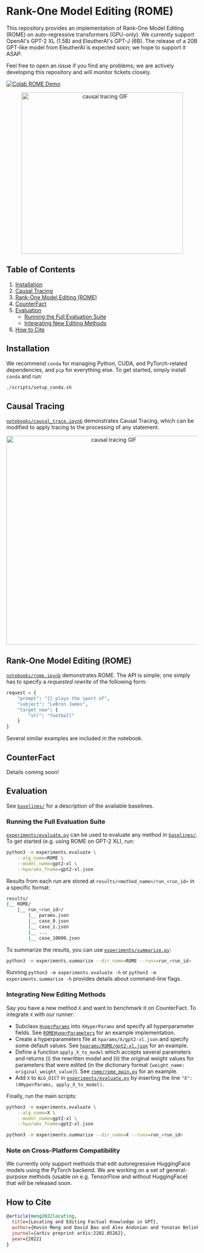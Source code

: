# Rank-One Model Editing (ROME)

This repository provides an implementation of Rank-One Model Editing (ROME) on auto-regressive transformers (GPU-only).
We currently support OpenAI's GPT-2 XL (1.5B) and EleutherAI's GPT-J (6B). The release of a 20B GPT-like model from EleutherAI is expected soon; we hope to support it ASAP.

Feel free to open an issue if you find any problems; we are actively developing this repository and will monitor tickets closely.

[![Colab ROME Demo](https://colab.research.google.com/assets/colab-badge.svg)](https://colab.research.google.com/github/kmeng01/rome/blob/main/notebooks/rome.ipynb)

<p align="center">
    <img src="https://rome.baulab.info/images/eiftower-crop.svg" alt="causal tracing GIF" width="425px" />
</p>

## Table of Contents
1. [Installation](#installation)
2. [Causal Tracing](#causal-tracing)
3. [Rank-One Model Editing (ROME)](#rank-one-model-editing-rome-1)
4. [CounterFact](#counterfact)
5. [Evaluation](#evaluation)
    * [Running the Full Evaluation Suite](#running-the-full-evaluation-suite)
    * [Integrating New Editing Methods](#integrating-new-editing-methods)
6. [How to Cite](#how-to-cite)

## Installation

We recommend `conda` for managing Python, CUDA, and PyTorch-related dependencies, and `pip` for everything else. To get started, simply install `conda` and run:
```bash
./scripts/setup_conda.sh
```

## Causal Tracing

[`notebooks/causal_trace.ipynb`](notebooks/causal_trace.ipynb) demonstrates Causal Tracing, which can be modified to apply tracing to the processing of any statement.

<p align="center">
    <img src="https://thevisible.net/u/davidbau/romeweb/small-fast-ct-animation.gif" alt="causal tracing GIF" width="550px" />
</p>

## Rank-One Model Editing (ROME)

<!-- We provide a simple interactive notebook demonstrating ROME. -->

<!-- ### Second-Moment Key Statistics

**warning this is probably wrong; fixing later.**

First, key statistics must be collected. The `rome` package contains a `layer_stats` module for computing and caching key statistics. See [rome/layer_stats.py](rome/layer_stats.py) for additional flags, but the basic logic can be executed with the following commands:

GPT-2 XL:
```bash
python -m rome.layer_stats --layer_num=17 --model_name=gpt2-xl
```

GPT-J:
```bash
python -m rome.layer_stats --layer_num=10 --model_name=EleutherAI/gpt-j-6B
```

### ROME Model Rewriting -->

[`notebooks/rome.ipynb`](notebooks/rome.ipynb) demonstrates ROME. The API is simple; one simply has to specify a *requested rewrite* of the following form:

```python
request = {
    "prompt": "{} plays the sport of",
    "subject": "LeBron James",
    "target_new": {
        "str": "football"
    }
}
```

Several similar examples are included in the notebook.

## CounterFact

Details coming soon!

## Evaluation

See [`baselines/`](baselines/) for a description of the available baselines.

### Running the Full Evaluation Suite

[`experiments/evaluate.py`](experiments/evaluate.py) can be used to evaluate any method in [`baselines/`](baselines/).
To get started (e.g. using ROME on GPT-2 XL), run:
```bash
python3 -m experiments.evaluate \
    --alg_name=ROME \
    --model_name=gpt2-xl \
    --hparams_fname=gpt2-xl.json
```

Results from each run are stored at `results/<method_name>/run_<run_id>` in a specific format:
```bash
results/
|__ ROME/
    |__ run_<run_id>/
        |__ params.json
        |__ case_0.json
        |__ case_1.json
        |__ ...
        |__ case_10000.json
```

To summarize the results, you can use [`experiments/summarize.py`](experiments/summarize.py):
```bash
python3 -m experiments.summarize --dir_name=ROME --runs=run_<run_id>
```

Running `python3 -m experiments.evaluate -h` or `python3 -m experiments.summarize -h` provides details about command-line flags.

### Integrating New Editing Methods

<!-- Say you have a new method `X` and want to benchmark it on CounterFact. Here's a checklist for evaluating `X`:
- The public method that evaluates a model on each CounterFact record is [`compute_rewrite_quality`](experiments/py/eval_utils.py); see [the source code](experiments/py/eval_utils.py) for details.
- In your evaluation script, you should call `compute_rewrite_quality` once with an unedited model and once with a model that has been edited with `X`. Each time, the function returns a dictionary. -->

Say you have a new method `X` and want to benchmark it on CounterFact. To integrate `X` with our runner:
- Subclass [`HyperParams`](util/hparams.py) into `XHyperParams` and specify all hyperparameter fields. See [`ROMEHyperParameters`](rome/rome_hparams.py) for an example implementation.
- Create a hyperparameters file at `hparams/X/gpt2-xl.json` and specify some default values. See [`hparams/ROME/gpt2-xl.json`](hparams/ROME/gpt2-xl.json) for an example.
- Define a function `apply_X_to_model` which accepts several parameters and returns (i) the rewritten model and (ii) the original weight values for parameters that were edited (in the dictionary format `{weight_name: original_weight_value}`). See [`rome/rome_main.py`](rome/rome_main.py) for an example.
- Add `X` to `ALG_DICT` in [`experiments/evaluate.py`](experiments/evaluate.py) by inserting the line `"X": (XHyperParams, apply_X_to_model)`.

Finally, run the main scripts:
```bash
python3 -m experiments.evaluate \
    --alg_name=X \
    --model_name=gpt2-xl \
    --hparams_fname=gpt2-xl.json

python3 -m experiments.summarize --dir_name=X --runs=run_<run_id>
```

### Note on Cross-Platform Compatibility

We currently only support methods that edit autoregressive HuggingFace models using the PyTorch backend. We are working on a set of general-purpose methods (usable on e.g. TensorFlow and without HuggingFace) that will be released soon.

<!-- 
Each method is customizable through a set of hyperparameters. For ROME, they are defined in `rome/hparams.py`. At runtime, you must specify a configuration of hyperparams through a `.json` file located in `hparams/<method_name>`. Check out [`hparams/ROME/default.json`](hparams/ROME/default.json) for an example.

At runtime, you must specify two command-line arguments: the method name, and the filename of the hyperparameters `.json` file.
```bash
python3 -m experiments.evaluate --alg_name=ROME --hparams_fname=default.json
```

Running the following command will yield `dict` run summaries:
```bash
python3 -m experiments/summarize --alg_name=ROME --run_name=run_001
``` -->

## How to Cite

```bibtex
@article{meng2022locating,
  title={Locating and Editing Factual Knowledge in GPT},
  author={Kevin Meng and David Bau and Alex Andonian and Yonatan Belinkov},
  journal={arXiv preprint arXiv:2202.05262},
  year={2022}
}
```
